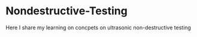 # Nondestructive-Testing
Here I share my learning on concpets on ultrasonic non-destructive testing
